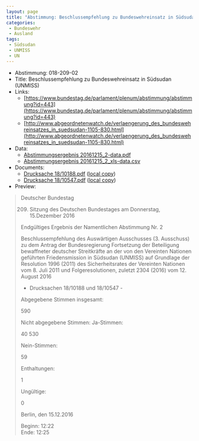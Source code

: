 ```yaml
---
layout: page
title: "Abstimmung: Beschlussempfehlung zu Bundeswehreinsatz in Südsudan (UNMISS)"
categories:
 - Bundeswehr
 - Ausland
tags:
 - Südsudan
 - UNMISS
 - UN
---
```


* Abstimmung: 018-209-02
* Title: Beschlussempfehlung zu Bundeswehreinsatz in Südsudan (UNMISS)
* Links: 
    * [https://www.bundestag.de/parlament/plenum/abstimmung/abstimmung?id=443](https://www.bundestag.de/parlament/plenum/abstimmung/abstimmung?id=443)
    * [http://www.abgeordnetenwatch.de/verlaengerung_des_bundeswehreinsatzes_in_suedsudan-1105-830.html](http://www.abgeordnetenwatch.de/verlaengerung_des_bundeswehreinsatzes_in_suedsudan-1105-830.html)
* Data: 
    * [Abstimmungsergebnis 20161215_2-data.pdf](/res/abstimmungsliste/20161215_2-data.pdf)
    * [Abstimmungsergebnis 20161215_2_xls-data.csv](/res/abstimmungsliste/analyses/20161215_2_xls-data.csv)
* Documents: 
    * [Drucksache 18/10188.pdf](http://dip21.bundestag.de/dip21/btd/18/101/1810188.pdf) ([local copy](/res/abstimmungsdaten/018-209-02/1810188.pdf))
    * [Drucksache 18/10547.pdf](http://dip21.bundestag.de/dip21/btd/18/105/1810547.pdf) ([local copy](/res/abstimmungsdaten/018-209-02/1810547.pdf))
* Preview: 
> Deutscher Bundestag
> 
> 209. Sitzung des Deutschen Bundestages
> am Donnerstag, 15.Dezember 2016
> 
> Endgültiges Ergebnis der Namentlichen Abstimmung Nr. 2
> 
> Beschlussempfehlung des Auswärtigen Ausschusses (3. Ausschuss) zu dem Antrag der
> Bundesregierung
> Fortsetzung der Beteiligung bewaffneter deutscher Streitkräfte an der von den Vereinten
> Nationen geführten Friedensmission in Südsudan (UNMISS) auf Grundlage der Resolution
> 1996 (2011) des Sicherheitsrates der Vereinten Nationen vom 8. Juli 2011 und
> Folgeresolutionen, zuletzt 2304 (2016) vom 12. August 2016
> - Drucksachen 18/10188 und 18/10547 -
> 
> Abgegebene Stimmen insgesamt:
> 
> 590
> 
> Nicht abgegebene Stimmen:
> Ja-Stimmen:
> 
> 40
> 530
> 
> Nein-Stimmen:
> 
> 59
> 
> Enthaltungen:
> 
> 1
> 
> Ungültige:
> 
> 0
> 
> Berlin, den 15.12.2016
> 
> Beginn: 12:22  
> Ende: 12:25
